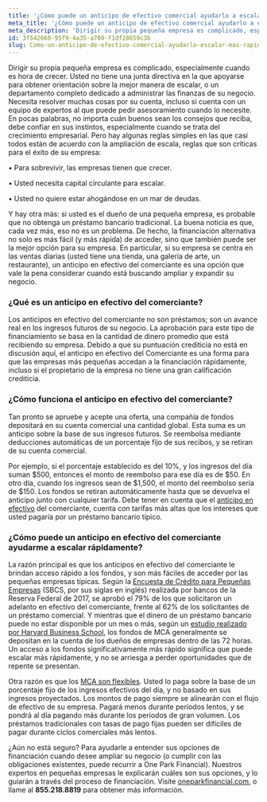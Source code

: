 ```yaml
---
title: '¿Cómo puede un anticipo de efectivo comercial ayudarlo a escalar más rápido que un préstamo?'
meta_title: '¿Cómo puede un anticipo de efectivo comercial ayudarlo a escalar más rápido que un préstamo?'
meta_description: 'Dirigir su propia pequeña empresa es complicado, especialmente cuando es hora de crecer. Usted no tiene una junta directiva en la que apoyarse para obtener orientación sobre la mejor manera de escalar, o un departamento completo dedicado a administrar las finanzas de su negocio.'
id: 3f542668-95f9-4a35-a700-f1df28659c3b
slug: Como-un-anticipo-de-efectivo-comercial-ayudarlo-escalar-mas-rapido-que-un-prestamo
---
```

Dirigir su propia pequeña empresa es complicado, especialmente cuando es hora de crecer. Usted no tiene una junta directiva en la que apoyarse para obtener orientación sobre la mejor manera de escalar, o un departamento completo dedicado a administrar las finanzas de su negocio. Necesita resolver muchas cosas por su cuenta, incluso si cuenta con un equipo de expertos al que puede pedir asesoramiento cuando lo necesite. En pocas palabras, no importa cuán buenos sean los consejos que reciba, debe confiar en sus instintos, especialmente cuando se trata del crecimiento empresarial.
Pero hay algunas reglas simples en las que casi todos están de acuerdo con la ampliación de escala, reglas que son críticas para el éxito de su empresa:

•	Para sobrevivir, las empresas tienen que crecer. 

•	Usted necesita capital circulante para escalar. 

•	Usted no quiere estar ahogándose en un mar de deudas. 

Y hay otra más: si usted es el dueño de una pequeña empresa, es probable que no obtenga un préstamo bancario tradicional. La buena noticia es que, cada vez más, eso no es un problema. De hecho, la financiación alternativa no solo es más fácil (y más rápida) de acceder, sino que también puede ser la mejor opción para su empresa. En particular, si su empresa se centra en las ventas diarias (usted tiene una tienda, una galería de arte, un restaurante), un anticipo en efectivo del comerciante es una opción que vale la pena considerar cuando está buscando ampliar y expandir su negocio. 

### ¿Qué es un anticipo en efectivo del comerciante?

Los anticipos en efectivo del comerciante no son préstamos; son un avance real en los ingresos futuros de su negocio. La aprobación para este tipo de financiamiento se basa en la cantidad de dinero promedio que está recibiendo su empresa. Debido a que su puntuación crediticia no está en discusión aquí, el anticipo en efectivo del Comerciante es una forma para que las empresas más pequeñas accedan a la financiación rápidamente, incluso si el propietario de la empresa no tiene una gran calificación crediticia. 

### ¿Cómo funciona el anticipo en efectivo del comerciante?

Tan pronto se apruebe y acepte una oferta, una compañía de fondos depositará en su cuenta comercial una cantidad global. Esta suma es un anticipo sobre la base de sus ingresos futuros. Se reembolsa mediante deducciones automáticas de un porcentaje fijo de sus recibos, y se retiran de su cuenta comercial. 

Por ejemplo, si el porcentaje establecido es del 10%, y los ingresos del día suman $500, entonces el monto de reembolso para ese día es de $50. En otro día, cuando los ingresos sean de $1,500, el monto del reembolso sería de $150. Los fondos se retiran automáticamente hasta que se devuelva el anticipo junto con cualquier tarifa. Debe tener en cuenta que el [anticipo en efectivo](https://www.oneparkfinancial.com/es/articulos/anticipos-de-efectivo-para-comerciantes) del comerciante, cuenta con tarifas más altas que los intereses que usted pagaría por un préstamo bancario típico. 

### ¿Cómo puede un anticipo en efectivo del comerciante ayudarme a escalar rápidamente?

La razón principal es que los anticipos en efectivo del comerciante le brindan acceso rápido a los fondos, y son más fáciles de acceder por las pequeñas empresas típicas.  Según la [Encuesta de Crédito para Pequeñas Empresas](https://www.fedsmallbusiness.org/medialibrary/fedsmallbusiness/files/2018/sbcs-employer-firms-report.pdf) (SBCS, por sus siglas en inglés) realizada por bancos de la Reserva Federal de 2017, se aprobó el 79% de los que solicitaron un adelanto en efectivo del comerciante, frente al 62% de los solicitantes de un préstamo comercial. Y  mientras que el dinero de un préstamo bancario puede no estar disponible por un mes o más, según un [estudio realizado por Harvard Business School](http://www.hbs.edu/faculty/Publication%20Files/15-004_09b1bf8b-eb2a-4e63-9c4e-0374f770856f.pdf), los fondos de MCA generalmente se depositan en la cuenta de los dueños de empresas dentro de las 72 horas. Un acceso a los fondos significativamente más rápido significa que puede escalar más rápidamente, y no se arriesga a perder oportunidades que de repente se presentan.

Otra razón es que los [MCA son flexibles](https://www.oneparkfinancial.com/es/preaprob). Usted lo paga sobre la base de un porcentaje fijo de los ingresos efectivos del día, y no basado en sus ingresos proyectados. Los montos de pago siempre se alinearán con el flujo de efectivo de su empresa. Pagará menos durante períodos lentos, y se pondrá al día pagando más durante los períodos de gran volumen. Los préstamos tradicionales con tasas de pago fijas pueden ser difíciles de pagar durante ciclos comerciales más lentos. 

¿Aún no está seguro? Para ayudarle a entender sus opciones de financiación cuando desee ampliar su negocio (o cumplir con las obligaciones existentes, puede recurrir a One Park Financial). Nuestros expertos en pequeñas empresas le explicarán cuáles son sus opciones, y lo guiarán a través del proceso de financiación. Visite [oneparkfinancial.com](https://www.oneparkfinancial.com/es/), o llame al **855.218.8819** para obtener más información.